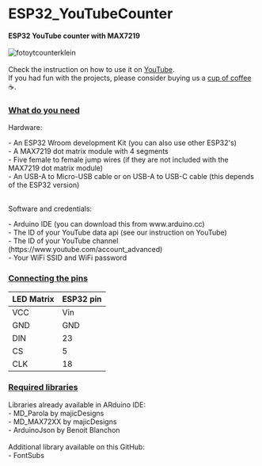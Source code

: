 # ESP32_YouTubeCounter
**ESP32 YouTube counter with MAX7219**
<br>
<br>
![fotoytcounterklein](https://github.com/BloxyLabs/ESP32_YouTubeCounter/assets/154561068/bb2ba7d9-330e-4286-a672-a8f6927c0e91)
<br>
<br>
Check the instruction on how to use it on [YouTube](https://www.youtube.com/@bloxylabs "YouTube").
<br>
If you had fun with the projects, please consider buying us a [cup of coffee](https://www.buymeacoffee.com/bloxylabs "cupofcoffee") :coffee:.

<h3><u>What do you need</u></h3>
<p>Hardware:</p>
<p>- An ESP32 Wroom development Kit (you can also use other ESP32's)<br>
- A MAX7219 dot matrix module with 4 segments<br>
- Five female to female jump wires (if they are not included with the MAX7219 dot matrix module)<br>
- An USB-A to Micro-USB cable or on USB-A to USB-C cable (this depends of the ESP32 version)<br>
<br>
<p>Software and credentials:</p>
- Arduino IDE (you can download this from www.arduino.cc)<br>
- The ID of your YouTube data api (see our instruction on YouTube)<br>
- The ID of your YouTube channel (https://www.youtube.com/account_advanced)<br>
- Your WiFi SSID and WiFi password<br>
</p>
<h3><u>Connecting the pins</u></h3>
   <table>
<thead>
  <tr>
    <th>LED Matrix</th>
    <th>ESP32 pin</th>
  </tr>
</thead>
<tbody>
  <tr>
    <td>VCC</td>
    <td>Vin</td>
  </tr>
  <tr>
    <td>GND</td>
    <td>GND</td>
  </tr>
  <tr>
    <td>DIN</td>
    <td>23</td>
  </tr>
  <tr>
    <td>CS</td>
    <td>5</td>
  </tr>
  <tr>
    <td>CLK</td>
    <td>18</td>
  </tr>
</tbody>
</table>
<h3><u>Required libraries</u></h3>
<p>Libraries already available in ARduino IDE:<br>
- MD_Parola by majicDesigns<br>
- MD_MAX72XX by majicDesigns<br>
- ArduinoJson by Benoit Blanchon<br>
<br>
Additional library available on this GitHub:<br>
- FontSubs<br>
</p>
